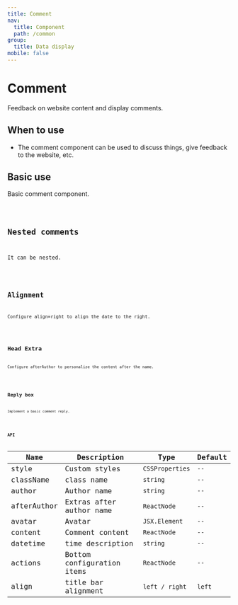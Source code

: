 ```yaml
---
title: Comment
nav:
  title: Component
  path: /common
group:
  title: Data display
mobile: false
---
```


# Comment

Feedback on website content and display comments.

## When to use

- The comment component can be used to discuss things, give feedback to the website, etc.

## Basic use

Basic comment component.

<code src='./demos/index1.tsx'/>

## Nested comments

It can be nested.

<code src='./demos/index2.tsx' />

## Alignment

Configure align=right to align the date to the right.

<code src='./demos/index5.tsx' />

## Head Extra

Configure afterAuthor to personalize the content after the name.

<code src='./demos/index4.tsx' />

## Reply box

Implement a basic comment reply.

<code src='./demos/index3.tsx' />

## API

| Name        | Description                | Type            | Default |
| ----------- | -------------------------- | --------------- | ------- |
| style       | Custom styles              | `CSSProperties` | `--`    |
| className   | class name                 | `string`        | `--`    |
| author      | Author name                | `string`        | `--`    |
| afterAuthor | Extras after author name   | `ReactNode`     | `--`    |
| avatar      | Avatar                     | `JSX.Element`   | `--`    |
| content     | Comment content            | `ReactNode`     | `--`    |
| datetime    | time description           | `string`        | `--`    |
| actions     | Bottom configuration items | `ReactNode`     | `--`    |
| align       | title bar alignment        | `left / right`  | `left`  |
